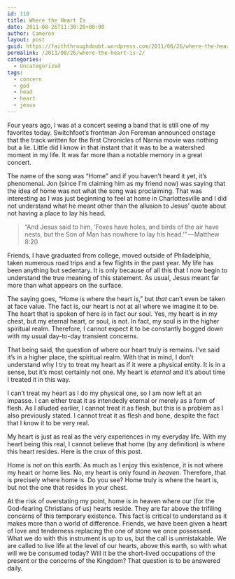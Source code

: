 ```yaml
---
id: 110
title: Where the Heart Is
date: 2011-08-26T11:30:20+00:00
author: Cameron
layout: post
guid: https://faiththroughdoubt.wordpress.com/2011/08/26/where-the-heart-is/
permalink: /2011/08/26/where-the-heart-is-2/
categories:
  - Uncategorized
tags:
  - concern
  - god
  - head
  - heart
  - jesus
---
```

Four years ago, I was at a concert seeing a band that is still one of my favorites today. Switchfoot’s frontman Jon Foreman announced onstage that the track written for the first Chronicles of Narnia movie was nothing but a lie. Little did I know in that instant that it was to be a watershed moment in my life. It was far more than a notable memory in a great concert.

The name of the song was “Home” and if you haven’t heard it yet, it’s phenomenal. Jon (since I’m claiming him as my friend now) was saying that the idea of home was not what the song was proclaiming. That was interesting as I was just beginning to feel at home in Charlottesville and I did not understand what he meant other than the allusion to Jesus’ quote about not having a place to lay his head.

> “And Jesus said to him, ‘Foxes have holes, and birds of the air have nests, but the Son of Man has nowhere to lay his head.’” — Matthew 8:20

Friends, I have graduated from college, moved outside of Philadelphia, taken numerous road trips and a few flights in the past year. My life has been anything but sedentary. It is only because of all this that I _now_ begin to understand the true meaning of this statement. As usual, Jesus meant far more than what appears on the surface.

The saying goes, “Home is where the heart is,” but _that_ can’t even be taken at face value. The fact is, our heart is not at all where we imagine it to be. The heart that is spoken of here is in fact our soul. Yes, my heart is in my chest, but my eternal heart, or soul, is not. In fact, my soul is in the higher spiritual realm. Therefore, I cannot expect it to be constantly bogged down with my usual day-to-day transient concerns.

That being said, the question of where our heart truly is remains. I’ve said it’s in a higher place, the spiritual realm. With that in mind, I don’t understand why I try to treat my heart as if it were a physical entity. It is in a sense, but it’s most certainly not one. My heart is _eternal_ and it’s about time I treated it in this way.

I can’t treat my heart as I do my physical one, so I am now left at an impasse. I can either treat it as intendedly eternal or merely as a form of flesh. As I alluded earlier, I cannot treat it as flesh, but this is a problem as I also previously stated. I cannot treat it as flesh and bone, despite the fact that I know it to be very real.

My heart is just as real as the very experiences in my everyday life. With my heart being this real, I cannot believe that home (by any definition) is where this heart resides. Here is the crux of this post.

Home is _not_ on this earth. As much as I enjoy this existence, it is not where my heart or home lies. No, my heart is only found in _heaven_. Therefore, that is precisely where home is. Do you see? Home truly is where the heart is, but not the one that resides in your chest.

At the risk of overstating my point, home is in heaven where our (for the God-fearing Christians of us) hearts reside. They are far above the trifiling concerns of this temporary existence. This fact is critical to understand as it makes more than a world of difference. Friends, we have been given a heart of love and tenderness replacing the one of stone we once possessed. What we do with this instrument is up to us, but the call is unmistakable. We are called to live life at the level of our hearts, above this earth, so with what will we be consumed today? Will it be the short-lived occupations of the present or the concerns of the Kingdom? That question is to be answered daily.